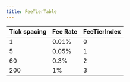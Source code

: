 ```yaml
---
title: FeeTierTable
---
```


<table data-full-width="true"><thead><tr><th>Tick spacing</th><th>Fee Rate</th><th data-type="number">FeeTierIndex</th></tr></thead><tbody><tr><td>1</td><td>0.01%</td><td>0</td></tr><tr><td>5</td><td>0.05%</td><td>1</td></tr><tr><td>60</td><td>0.3%</td><td>2</td></tr><tr><td>200</td><td>1%</td><td>3</td></tr></tbody></table>
